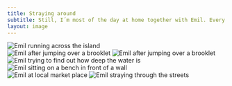 ```yaml
---
title: Straying around
subtitle: Still, I´m most of the day at home together with Emil. Every now and then we make a little break and stray around in Paderborn.
layout: image
---
```

<div class="breakout">
<img class="mrx-auto" alt="Emil running across the island" src="/img/IMG_1029.jpg">
</div>

<div class="breakout-wide">
<section class="x-12 gp">
<img class="md:xx-4 mrt-3" alt="Emil after jumping over a brooklet" src="/img/IMG_1025.jpg">

<img class="md:xx-4 mrt-3"     alt="Emil after jumping over a brooklet" src="/img/IMG_1019.jpg">

<img class="md:xx-4 mrt-3" alt="Emil trying to find out how deep the water is" src="/img/IMG_1013.jpg">
</section>
</div>

<div class="breakout">

<img class="mrt-3 mrx-auto" alt="Emil sitting on a bench in front of a wall" src="/img/IMG_1053.jpg">

<section class="x-12 gp">
<img class="md:xx-6 mrt-3" alt="Emil at local market place" src="/img/IMG_1041.jpg">

<img class="md:xx-6 mrt-3" alt="Emil straying through the streets" src="/img/IMG_1037.jpg">
</section>

</div>
